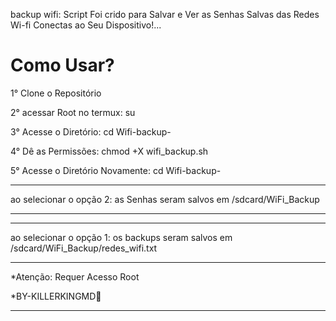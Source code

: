 backup wifi: Script Foi crido para Salvar e Ver as Senhas Salvas das Redes Wi-fi Conectas ao Seu Dispositivo!...



Como Usar?
==================

1° Clone o Repositório 

2° acessar Root no termux: su

3° Acesse o Diretório: cd Wifi-backup-

4° Dê as Permissões: chmod +X wifi_backup.sh

5° Acesse o Diretório Novamente: cd Wifi-backup-

____________________

ao selecionar o opção 2: as Senhas seram salvos em /sdcard/WiFi_Backup
____________________

____________________

ao selecionar o opção 1: os backups seram salvos em /sdcard/WiFi_Backup/redes_wifi.txt
_____________________


*Atenção: Requer Acesso Root

*BY-KILLERKINGMD👑
_____________________________